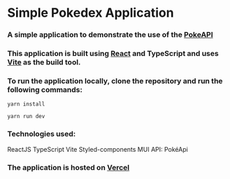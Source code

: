 # Simple Pokedex Application

### A simple application to demonstrate the use of the [PokeAPI](https://pokeapi.co/)

### This application is built using [React](https://reactjs.org/) and TypeScript and uses [Vite](https://vitejs.dev/) as the build tool.

### To run the application locally, clone the repository and run the following commands:

`yarn install`

`yarn run dev`

### Technologies used:

ReactJS
TypeScript
Vite
Styled-components
MUI
API: PokéApi

### The application is hosted on [Vercel](https://www.vercel.com/)
